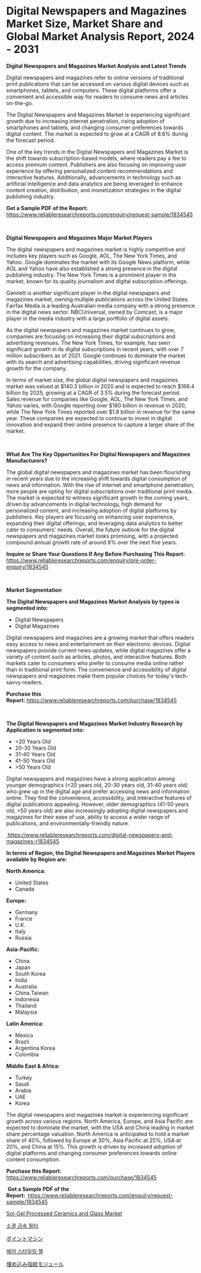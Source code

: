 <p><h1>Digital Newspapers and Magazines Market Size, Market Share and Global Market Analysis Report, 2024 - 2031</h1></p><p><strong>Digital Newspapers and Magazines Market Analysis and Latest Trends</strong></p>
<p><p>Digital newspapers and magazines refer to online versions of traditional print publications that can be accessed on various digital devices such as smartphones, tablets, and computers. These digital platforms offer a convenient and accessible way for readers to consume news and articles on-the-go.</p><p>The Digital Newspapers and Magazines Market is experiencing significant growth due to increasing internet penetration, rising adoption of smartphones and tablets, and changing consumer preferences towards digital content. The market is expected to grow at a CAGR of 8.6% during the forecast period.</p><p>One of the key trends in the Digital Newspapers and Magazines Market is the shift towards subscription-based models, where readers pay a fee to access premium content. Publishers are also focusing on improving user experience by offering personalized content recommendations and interactive features. Additionally, advancements in technology such as artificial intelligence and data analytics are being leveraged to enhance content creation, distribution, and monetization strategies in the digital publishing industry.</p></p>
<p><strong>Get a Sample PDF of the Report:&nbsp;</strong> <a href="https://www.reliableresearchreports.com/enquiry/request-sample/1834545">https://www.reliableresearchreports.com/enquiry/request-sample/1834545</a></p>
<p>&nbsp;</p>
<p><strong>Digital Newspapers and Magazines Major Market Players</strong></p>
<p><p>The digital newspapers and magazines market is highly competitive and includes key players such as Google, AOL, The New York Times, and Yahoo. Google dominates the market with its Google News platform, while AOL and Yahoo have also established a strong presence in the digital publishing industry. The New York Times is a prominent player in the market, known for its quality journalism and digital subscription offerings.</p><p>Gannett is another significant player in the digital newspapers and magazines market, owning multiple publications across the United States. Fairfax Media is a leading Australian media company with a strong presence in the digital news sector. NBCUniversal, owned by Comcast, is a major player in the media industry with a large portfolio of digital assets.</p><p>As the digital newspapers and magazines market continues to grow, companies are focusing on increasing their digital subscriptions and advertising revenues. The New York Times, for example, has seen significant growth in its digital subscriptions in recent years, with over 7 million subscribers as of 2021. Google continues to dominate the market with its search and advertising capabilities, driving significant revenue growth for the company.</p><p>In terms of market size, the global digital newspapers and magazines market was valued at $140.3 billion in 2020 and is expected to reach $166.4 billion by 2025, growing at a CAGR of 3.5% during the forecast period. Sales revenue for companies like Google, AOL, The New York Times, and Yahoo varies, with Google reporting over $180 billion in revenue in 2020, while The New York Times reported over $1.8 billion in revenue for the same year. These companies are expected to continue to invest in digital innovation and expand their online presence to capture a larger share of the market.</p></p>
<p>&nbsp;</p>
<p><strong>What Are The Key Opportunities For Digital Newspapers and Magazines Manufacturers?</strong></p>
<p><p>The global digital newspapers and magazines market has been flourishing in recent years due to the increasing shift towards digital consumption of news and information. With the rise of internet and smartphone penetration, more people are opting for digital subscriptions over traditional print media. The market is expected to witness significant growth in the coming years, driven by advancements in digital technology, high demand for personalized content, and increasing adoption of digital platforms by publishers. Key players are focusing on enhancing user experience, expanding their digital offerings, and leveraging data analytics to better cater to consumers' needs. Overall, the future outlook for the digital newspapers and magazines market looks promising, with a projected compound annual growth rate of around 8% over the next five years.</p></p>
<p><strong>Inquire or Share Your Questions If Any Before Purchasing This Report:</strong> <a href="https://www.reliableresearchreports.com/enquiry/pre-order-enquiry/1834545">https://www.reliableresearchreports.com/enquiry/pre-order-enquiry/1834545</a></p>
<p>&nbsp;</p>
<p><strong>Market Segmentation</strong></p>
<p><strong>The Digital Newspapers and Magazines Market Analysis by types is segmented into:</strong></p>
<p><ul><li>Digital Newspapers</li><li>Digital Magazines</li></ul></p>
<p><p>Digital newspapers and magazines are a growing market that offers readers easy access to news and entertainment on their electronic devices. Digital newspapers provide current news updates, while digital magazines offer a variety of content such as articles, photos, and interactive features. Both markets cater to consumers who prefer to consume media online rather than in traditional print form. The convenience and accessibility of digital newspapers and magazines make them popular choices for today's tech-savvy readers.</p></p>
<p><strong>Purchase this Report:&nbsp;</strong><a href="https://www.reliableresearchreports.com/purchase/1834545">https://www.reliableresearchreports.com/purchase/1834545</a></p>
<p>&nbsp;</p>
<p><strong>The Digital Newspapers and Magazines Market Industry Research by Application is segmented into:</strong></p>
<p><ul><li><20 Years Old</li><li>20-30 Years Old</li><li>31-40 Years Old</li><li>41-50 Years Old</li><li>>50 Years Old</li></ul></p>
<p><p>Digital newspapers and magazines have a strong application among younger demographics (<20 years old, 20-30 years old, 31-40 years old) who grew up in the digital age and prefer accessing news and information online. They find the convenience, accessibility, and interactive features of digital publications appealing. However, older demographics (41-50 years old, >50 years old) are also increasingly adopting digital newspapers and magazines for their ease of use, ability to access a wider range of publications, and environmentally-friendly nature.</p></p>
<p><a href="https://www.reliableresearchreports.com/digital-newspapers-and-magazines-r1834545">&nbsp;https://www.reliableresearchreports.com/digital-newspapers-and-magazines-r1834545</a></p>
<p><strong>In terms of Region, the Digital Newspapers and Magazines Market Players available by Region are:</strong></p>
<p>
    <p> <strong> North America: </strong>
        <ul>
            <li>United States</li>
            <li>Canada</li>
        </ul>
        </p> 
    <p> <strong> Europe: </strong>
        <ul>
            <li>Germany</li>
            <li>France</li>
            <li>U.K.</li>
            <li>Italy</li>
            <li>Russia</li>
        </ul>
        </p> 
    <p> <strong> Asia-Pacific: </strong>
        <ul>
            <li>China</li>
            <li>Japan</li>
            <li>South Korea</li>
            <li>India</li>
            <li>Australia</li>
            <li>China Taiwan</li>
            <li>Indonesia</li>
            <li>Thailand</li>
            <li>Malaysia</li>
        </ul>
        </p> 
    <p> <strong> Latin America: </strong>
        <ul>
            <li>Mexico</li>
            <li>Brazil</li>
            <li>Argentina Korea</li>
            <li>Colombia</li>
        </ul>
        </p> 
    <p> <strong> Middle East & Africa: </strong>
        <ul>
            <li>Turkey</li>
            <li>Saudi</li>
            <li>Arabia</li>
            <li>UAE</li>
            <li>Korea</li>
        </ul>
    </p>
    </p>
<p><p>The digital newspapers and magazines market is experiencing significant growth across various regions. North America, Europe, and Asia Pacific are expected to dominate the market, with the USA and China leading in market share percentage valuation. North America is anticipated to hold a market share of 40%, followed by Europe at 30%, Asia Pacific at 25%, USA at 20%, and China at 15%. This growth is driven by increased adoption of digital platforms and changing consumer preferences towards online content consumption.</p></p>
<p><strong>Purchase this Report: </strong><a href="https://www.reliableresearchreports.com/purchase/1834545">https://www.reliableresearchreports.com/purchase/1834545</a></p>
<p>&nbsp;<strong>Get a Sample PDF of the Report:&nbsp;&nbsp;</strong><a href="https://www.reliableresearchreports.com/enquiry/request-sample/1834545">https://www.reliableresearchreports.com/enquiry/request-sample/1834545</a></p>
<p><strong></strong></p>
<p><p><a href="https://www.linkedin.com/pulse/sol-gel-pro-research-bud-orjfe?trackingId=iFaKvr9SHj0vYoL%2BBJQK9A%3D%3D">Sol-Gel Processed Ceramics and Glass Market</a></p><p><a href="https://medium.com/@monserratemohr/quot-sintered-metal-filters-%EC%8B%9C%EC%9E%A5-%EC%84%B1%EA%B3%B5%EC%A0%81%EC%9D%B8-%EB%B9%84%EC%A6%88%EB%8B%88%EC%8A%A4-%EC%A0%84%EB%9E%B5%EC%9D%98-%EC%97%B4%EC%87%A0-2031%EB%85%84%EA%B9%8C%EC%A7%80-%EC%98%88%EC%B8%A1-quot-9bd7f5d49bb4">소결 금속 필터</a></p><p><a href="https://medium.com/@queenlitle19361/%E3%83%9D%E3%82%A4%E3%83%B3%E3%83%88%E3%83%9E%E3%82%B7%E3%83%B3%E5%B8%82%E5%A0%B4%E3%81%AE%E5%B1%95%E6%9C%9B-%E6%A5%AD%E7%95%8C%E6%A6%82%E8%A6%81%E3%81%A8%E4%BA%88%E6%B8%AC-2024%E5%B9%B4%E3%81%8B%E3%82%892031%E5%B9%B4-ac7e74b8ca33">ポイントマシン</a></p><p><a href="https://medium.com/@delaneywill28/%ED%97%A4%EC%96%B4-%EC%8A%A4%ED%83%80%EC%9D%BC%EB%A7%81-%EA%B2%94-%EC%8B%9C%EC%9E%A5-%EB%B6%84%EC%84%9D-%EB%B0%8F-2024%EB%85%84%EB%B6%80%ED%84%B0-2031%EB%85%84%EA%B9%8C%EC%A7%80%EC%9D%98-%EC%8B%9C%EC%9E%A5-%EA%B7%9C%EB%AA%A8-%EC%98%88%EC%B8%A1-0f73c0cfc05a">헤어 스타일링 젤</a></p><p><a href="https://medium.com/@ebbkautzer/%E7%B5%84%E3%81%BF%E8%BE%BC%E3%81%BF%E6%8C%87%E7%B4%8B%E3%83%A2%E3%82%B8%E3%83%A5%E3%83%BC%E3%83%AB%E3%81%AE%E5%B8%82%E5%A0%B4%E8%A6%8F%E6%A8%A1%E3%81%AF-%E4%B8%96%E7%95%8C%E3%81%AE%E7%94%A3%E6%A5%AD%E7%95%8C%E3%81%AB%E3%81%8A%E3%81%91%E3%82%8B%E6%9C%80%E9%81%A9%E3%81%AA%E3%83%9E%E3%83%BC%E3%82%B1%E3%83%86%E3%82%A3%E3%83%B3%E3%82%B0%E3%83%81%E3%83%A3%E3%83%8D%E3%83%AB%E3%82%92%E6%98%8E%E3%82%89%E3%81%8B%E3%81%AB%E3%81%97%E3%81%BE%E3%81%99-528ce9112c18">埋め込み指紋モジュール</a></p></p>